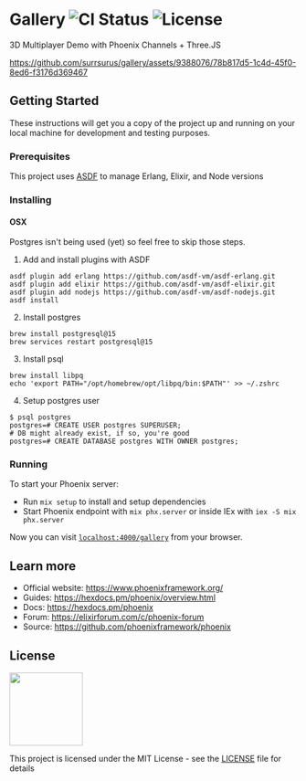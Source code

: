 # Gallery ![CI Status](https://github.com/surrsurus/gallery/actions/workflows/ci.yml/badge.svg) ![License](https://img.shields.io/github/license/surrsurus/gallery)

3D Multiplayer Demo with Phoenix Channels + Three.JS

https://github.com/surrsurus/gallery/assets/9388076/78b817d5-1c4d-45f0-8ed6-f3176d369467

## Getting Started

These instructions will get you a copy of the project up and running on your local machine for development and testing purposes.

### Prerequisites

This project uses [ASDF](https://asdf-vm.com/) to manage Erlang, Elixir, and Node versions

### Installing

#### OSX

Postgres isn't being used (yet) so feel free to skip those steps.

1. Add and install plugins with ASDF

```
asdf plugin add erlang https://github.com/asdf-vm/asdf-erlang.git
asdf plugin add elixir https://github.com/asdf-vm/asdf-elixir.git
asdf plugin add nodejs https://github.com/asdf-vm/asdf-nodejs.git
asdf install
```

2. Install postgres

```
brew install postgresql@15
brew services restart postgresql@15  
```

3. Install psql

```
brew install libpq
echo 'export PATH="/opt/homebrew/opt/libpq/bin:$PATH"' >> ~/.zshrc
```

4. Setup postgres user

```
$ psql postgres
postgres=# CREATE USER postgres SUPERUSER;
# DB might already exist, if so, you're good
postgres=# CREATE DATABASE postgres WITH OWNER postgres;
```

### Running

To start your Phoenix server:

  * Run `mix setup` to install and setup dependencies
  * Start Phoenix endpoint with `mix phx.server` or inside IEx with `iex -S mix phx.server`

Now you can visit [`localhost:4000/gallery`](http://localhost:4000/gallery) from your browser.

## Learn more

  * Official website: https://www.phoenixframework.org/
  * Guides: https://hexdocs.pm/phoenix/overview.html
  * Docs: https://hexdocs.pm/phoenix
  * Forum: https://elixirforum.com/c/phoenix-forum
  * Source: https://github.com/phoenixframework/phoenix


## License

<img src="https://images-wixmp-ed30a86b8c4ca887773594c2.wixmp.com/i/7195e121-eded-45cf-9aab-909deebd81b2/d9ur2lg-28410b47-58fd-4a48-9b67-49c0f56c68ce.png/v1/fill/w_1035,h_772,q_70,strp/mit_license_logo_by_excaliburzero_d9ur2lg-pre.jpg" width="128"/>

This project is licensed under the MIT License - see the [LICENSE](LICENSE) file for details
